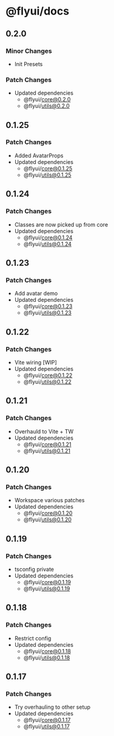 # @flyui/docs

## 0.2.0

### Minor Changes

- Init Presets

### Patch Changes

- Updated dependencies
  - @flyui/core@0.2.0
  - @flyui/utils@0.2.0

## 0.1.25

### Patch Changes

- Added AvatarProps
- Updated dependencies
  - @flyui/core@0.1.25
  - @flyui/utils@0.1.25

## 0.1.24

### Patch Changes

- Classes are now picked up from core
- Updated dependencies
  - @flyui/core@0.1.24
  - @flyui/utils@0.1.24

## 0.1.23

### Patch Changes

- Add avatar demo
- Updated dependencies
  - @flyui/core@0.1.23
  - @flyui/utils@0.1.23

## 0.1.22

### Patch Changes

- Vite wiring [WIP]
- Updated dependencies
  - @flyui/core@0.1.22
  - @flyui/utils@0.1.22

## 0.1.21

### Patch Changes

- Overhauld to Vite + TW
- Updated dependencies
  - @flyui/core@0.1.21
  - @flyui/utils@0.1.21

## 0.1.20

### Patch Changes

- Workspace various patches
- Updated dependencies
  - @flyui/core@0.1.20
  - @flyui/utils@0.1.20

## 0.1.19

### Patch Changes

- tsconfig private
- Updated dependencies
  - @flyui/core@0.1.19
  - @flyui/utils@0.1.19

## 0.1.18

### Patch Changes

- Restrict config
- Updated dependencies
  - @flyui/core@0.1.18
  - @flyui/utils@0.1.18

## 0.1.17

### Patch Changes

- Try overhauling to other setup
- Updated dependencies
  - @flyui/core@0.1.17
  - @flyui/utils@0.1.17
